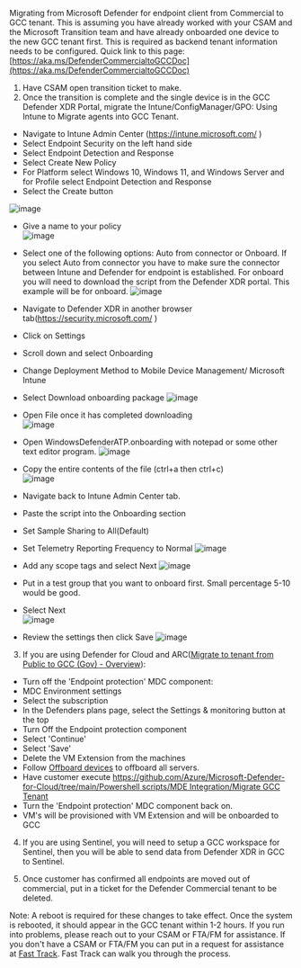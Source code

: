 Migrating from Microsoft Defender for endpoint client from Commercial to GCC tenant. This is assuming you have already worked with your CSAM and the Microsoft Transition team and have already onboarded one device to the new GCC tenant first. This is required as backend tenant information needs to be configured. Quick link to this page: [https://aka.ms/DefenderCommercialtoGCCDoc](https://aka.ms/DefenderCommercialtoGCCDoc)

1. Have CSAM open transition ticket to make. 
2. Once the transition is complete and the single device is in the GCC Defender XDR Portal, migrate the Intune/ConfigManager/GPO: 
Using Intune to Migrate agents into GCC Tenant.
* Navigate to Intune Admin Center (https://intune.microsoft.com/ )
* Select Endpoint Security on the left hand side
* Select Endpoint Detection and Response
* Select Create New Policy
* For Platform select Windows 10, Windows 11, and Windows Server and for Profile select Endpoint Detection and Response
* Select the Create button
 
![image](https://github.com/mattnovitsch/M365/assets/61195587/bc618214-dee9-4210-be9d-25cedfb8473a)

* Give a name to your policy <BR>
![image](https://github.com/mattnovitsch/M365/assets/61195587/90f1c294-e625-4a53-96fb-3a056a6bbaf1)
 
* Select one of the following options: Auto from connector or Onboard. If you select Auto from connector you have to make sure the connector between Intune and Defender for endpoint is established. For onboard you will need to download the script from the Defender XDR portal. This example will be for onboard.
![image](https://github.com/mattnovitsch/M365/assets/61195587/47dc8724-e3e0-453b-aa35-d8ed5170bcbc)
  
* Navigate to Defender XDR in another browser tab(https://security.microsoft.com/ )
* Click on Settings
* Scroll down and select Onboarding
* Change Deployment Method to Mobile Device Management/ Microsoft Intune
* Select Download onboarding package
![image](https://github.com/mattnovitsch/M365/assets/61195587/360c4d24-79db-416d-acb7-08e922d31573)
 
* Open File once it has completed downloading <BR>
![image](https://github.com/mattnovitsch/M365/assets/61195587/691f7808-de4d-4da9-afb4-83ce897a530f)
 
* Open WindowsDefenderATP.onboarding with notepad or some other text editor program.
![image](https://github.com/mattnovitsch/M365/assets/61195587/9bab3b9a-bb3a-4855-9580-108937519ba2)
  
* Copy the entire contents of the file (ctrl+a then ctrl+c) <BR>
![image](https://github.com/mattnovitsch/M365/assets/61195587/8e021c9b-b2de-49c5-9541-3e6498e97110)
  
* Navigate back to Intune Admin Center tab.
* Paste the script into the Onboarding section
* Set Sample Sharing to All(Default)
* Set Telemetry Reporting Frequency to Normal
![image](https://github.com/mattnovitsch/M365/assets/61195587/b694c361-c22f-4305-87a6-dd1d2e9bdb45)
  
* Add any scope tags and select Next
![image](https://github.com/mattnovitsch/M365/assets/61195587/ca3d99cf-20c5-43ed-8498-f33f4bcd7f8d)
  
* Put in a test group that you want to onboard first. Small percentage 5-10 would be good.
* Select Next <BR>
![image](https://github.com/mattnovitsch/M365/assets/61195587/9fc66b5b-9b9d-4392-aecc-454ba99a06ac)
 
* Review the settings then click Save
![image](https://github.com/mattnovitsch/M365/assets/61195587/c22a6706-4fc5-487c-b324-d6e0d9604435)

3. If you are using Defender for Cloud and ARC([Migrate to tenant from Public to GCC (Gov) - Overview](https://dev.azure.com/ASIM-Security/Infrastructure%20Solutions/_wiki/wikis/Defender%20for%20Cloud/2518/Migrate-to-tenant-from-Public-to-GCC-(Gov))): 
* Turn off the 'Endpoint protection' MDC component:
* MDC Environment settings
* Select the subscription
* In the Defenders plans page, select the Settings & monitoring button at the top
* Turn Off the Endpoint protection component
* Select 'Continue'
* Select 'Save'
* Delete the VM Extension from the machines
* Follow [Offboard devices](https://learn.microsoft.com/en-us/microsoft-365/security/defender-endpoint/offboard-machines?view=o365-worldwide)  to offboard all servers.
* Have customer execute [https://github.com/Azure/Microsoft-Defender-for-Cloud/tree/main/Powershell scripts/MDE Integration/Migrate GCC Tenant](https://github.com/Azure/Microsoft-Defender-for-Cloud/tree/main/Powershell%20scripts/MDE%20Integration/Migrate%20GCC%20Tenant) 
* Turn the 'Endpoint protection' MDC component back on.
* VM's will be provisioned with VM Extension and will be onboarded to GCC

4. If you are using Sentinel, you will need to setup a GCC workspace for Sentinel, then you will be able to send data from Defender XDR in GCC to Sentinel.

5. Once customer has confirmed all endpoints are moved out of commercial, put in a ticket for the Defender Commercial tenant to be deleted.


 
Note: A reboot is required for these changes to take effect. Once the system is rebooted, it should appear in the GCC tenant within 1-2 hours. If you run into problems, please reach out to your CSAM or FTA/FM for assistance. If you don't have a CSAM or FTA/FM you can put in a request for assistance at [Fast Track](http://www.microsoft.com/fasttrack). Fast Track can walk you through the process.